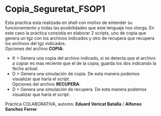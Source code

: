 # Copia_Seguretat_FSOP1
Esta practica esta realizada en shell con motivo de entender su funcionamiento y todas las posibilidades que este lenguaje nos otorga. En este caso la práctica consistía en elaborar 2 scripts, uno de copia que genera un tgz con los archivos indicados y otro de recupera que recupera los archivos del tgz indicados.  
Opciones del archivo **COPIA**:
- K > Genera una copia del archivo indicado, si se detecta que el archivo a copiar es mas reciente que el de la copia, guarda los dos indicando la fecha actual.
- D > Genera una simulación de copia. De esta manera podemos visualizar que haría el script.  
Opciones del archivo **RECUPERA**:
- D > Genera una simulación de recupera. De esta manera podemos visualizar que haría el script.

Práctica COLABORATIVA, autores: 
**Eduard Vericat Batalla** /
**Alfonso Sanchez Ferrer**
